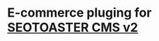 E-commerce pluging for [SEOTOASTER CMS v2](http://www.seotoaster.com/)
==========================================
